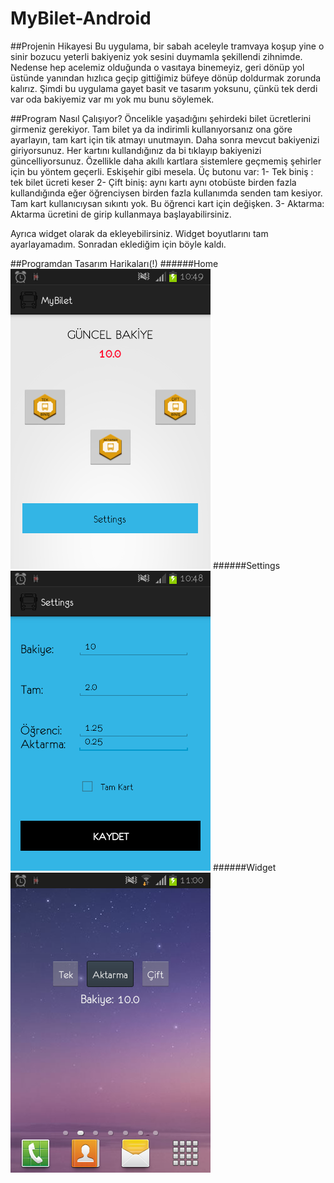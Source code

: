 # MyBilet-Android

##Projenin Hikayesi
Bu uygulama, bir sabah aceleyle tramvaya koşup yine o sinir bozucu yeterli bakiyeniz yok sesini duymamla şekillendi zihnimde. Nedense hep acelemiz olduğunda o vasıtaya binemeyiz, geri dönüp yol üstünde yanından hızlıca geçip gittiğimiz büfeye dönüp doldurmak zorunda kalırız. Şimdi bu uygulama gayet basit ve tasarım yoksunu, çünkü tek derdi var oda bakiyemiz var mı yok mu bunu söylemek. 

##Program Nasıl Çalışıyor?
Öncelikle yaşadığını şehirdeki bilet ücretlerini girmeniz gerekiyor. Tam bilet ya da indirimli kullanıyorsanız ona göre ayarlayın, tam kart için tik atmayı unutmayın. Daha sonra mevcut bakiyenizi giriyorsunuz. Her kartını kullandığınız da bi tıklayıp bakiyenizi güncelliyorsunuz. Özellikle daha akıllı kartlara sistemlere geçmemiş şehirler için bu yöntem geçerli. Eskişehir gibi mesela. 
Üç butonu var:
1- Tek biniş : tek bilet ücreti keser
2- Çift biniş: aynı kartı aynı otobüste birden fazla kullandığında eğer öğrenciysen birden fazla kullanımda senden tam kesiyor. Tam kart kullanıcıysan sıkıntı yok. Bu öğrenci kart için değişken.
3- Aktarma: Aktarma ücretini de girip kullanmaya başlayabilirsiniz.

Ayrıca widget olarak da ekleyebilirsiniz. Widget boyutlarını tam ayarlayamadım. Sonradan eklediğim için böyle kaldı.

##Programdan Tasarım Harikaları(!)
######Home
![alt tag](https://github.com/teaddict/MyBilet-Android/blob/master/home.png)
######Settings
![alt tag](https://github.com/teaddict/MyBilet-Android/blob/master/settings.png)
######Widget
![alt tag](https://github.com/teaddict/MyBilet-Android/blob/master/widget.png)
